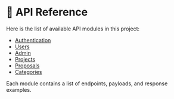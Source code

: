 # 🔌 API Reference

Here is the list of available API modules in this project:

- [Authentication](./auth/authentication.md)
- [Users](./user/users.md)
- [Admin](./admin//admin.md)
- [Projects](./projects/projects-overview.md)
- [Proposals](./proposals/proposal-overview.md)
- [Categories](./categories/categories-details.md)

Each module contains a list of endpoints, payloads, and response examples.
